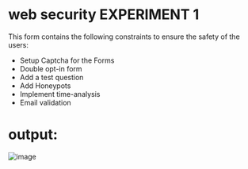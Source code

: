 # web security EXPERIMENT 1

This form contains the following constraints to ensure the safety of the users:
- Setup Captcha for the Forms
- Double opt-in form
- Add a test question
- Add Honeypots
- Implement time-analysis
- Email validation

# output:
![image](https://github.com/steamblade/websecasg/assets/75236499/1e0620c3-8a1b-4bae-940f-87196e497da4)
